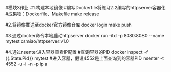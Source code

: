 #模块3作业
#1.构建本地镜像
#编写Dockerfile将练习2.2编写的httpserver容器化
#成果物：Dockerfile、Makefile
make release 

#2.将镜像推送至docker官方镜像仓库
docker login
make push

#3.通过docker命令本地启动httpserver
docker run -itd  -p 8080:8080 --name mytest csmiao/httpserver:v1.0

#4.通过nsenter进入容器查看IP配置
#查询容器的PID
docker inspect -f {{.State.Pid}} mytest
#进入容器，假设4552是上面查询到的容器PID
nsenter -t 4552 -u -i -n -p
ip a

